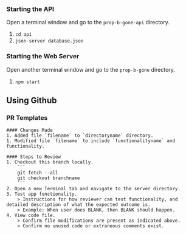 ### Starting the API

Open a terminal window and go to the `prop-b-gone-api` directory.

1. `cd api`
1. `json-server database.json`

### Starting the Web Server

Open another terminal window and go to the `prop-b-gone` directory.

1. `npm start`


## Using Github

### PR Templates

```text
#### Changes Made
1. Added file `filename` to `directoryname` directory.
1. Modified file `filename` to include `functionalityname` and functionality.
​
#### Steps to Review
1. Checkout this branch locally.
    ```
    git fetch --all
    git checkout branchname
    ```
2. Open a new Terminal tab and navigate to the server directory.
3. Test app functionality.
    > Instructions for how reviewer can test functionality, and detailed description of what the expected outcome is.
    > Example: When user does BLANK, then BLANK should happen.
4. View code file.
    > Confirm file modifications are present as indicated above.
    > Confirm no unused code or extraneous comments exist.
```
